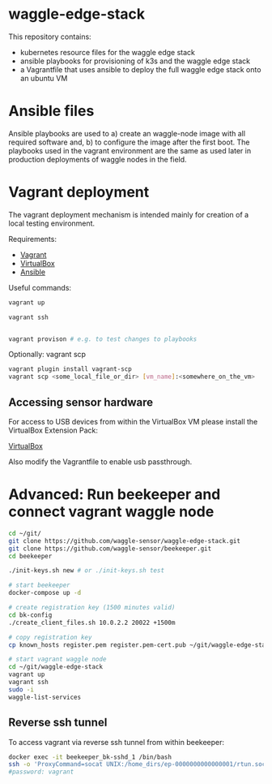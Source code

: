 # waggle-edge-stack


This repository contains:

- kubernetes resource files for the waggle edge stack
- ansible playbooks for provisioning of k3s and the waggle edge stack
- a Vagrantfile that uses ansible to deploy the full waggle edge stack onto an ubuntu VM


# Ansible files

Ansible playbooks are used to a) create an waggle-node image with all required software and, b) to configure the image after the first boot. The playbooks used in the vagrant environment are the same as used later in production deployments of waggle nodes in the field.


# Vagrant deployment

The vagrant deployment mechanism is intended mainly for creation of a local testing environment.


Requirements:
  - [Vagrant](https://www.vagrantup.com/downloads)
  - [VirtualBox](https://www.virtualbox.org/wiki/Downloads)
  - [Ansible](https://docs.ansible.com/ansible/latest/installation_guide/intro_installation.html#installing-ansible-with-pip)


Useful commands:
```bash
vagrant up

vagrant ssh


vagrant provison # e.g. to test changes to playbooks
```


Optionally: vagrant scp
```bash
vagrant plugin install vagrant-scp
vagrant scp <some_local_file_or_dir> [vm_name]:<somewhere_on_the_vm>
```

## Accessing sensor hardware


For access to USB devices from within the VirtualBox VM please install the VirtualBox Extension Pack:

[VirtualBox](https://www.virtualbox.org/wiki/Downloads)

Also modify the Vagrantfile to enable usb passthrough.



# Advanced: Run beekeeper and connect vagrant waggle node

```bash
cd ~/git/
git clone https://github.com/waggle-sensor/waggle-edge-stack.git
git clone https://github.com/waggle-sensor/beekeeper.git
cd beekeeper

./init-keys.sh new # or ./init-keys.sh test

# start beekeeper
docker-compose up -d

# create registration key (1500 minutes valid)
cd bk-config
./create_client_files.sh 10.0.2.2 20022 +1500m

# copy registration key
cp known_hosts register.pem register.pem-cert.pub ~/git/waggle-edge-stack/ansible/private/

# start vagrant waggle node
cd ~/git/waggle-edge-stack
vagrant up
vagrant ssh
sudo -i
waggle-list-services
```


## Reverse ssh tunnel

To access vagrant via reverse ssh tunnel from within beekeeper:

```bash
docker exec -it beekeeper_bk-sshd_1 /bin/bash
ssh -o 'ProxyCommand=socat UNIX:/home_dirs/ep-0000000000000001/rtun.sock -' vagrant@foo
#password: vagrant
```
